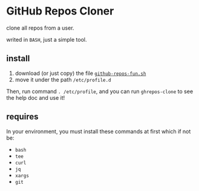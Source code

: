 # GitHub Repos Cloner

clone all repos from a user.

writed in `BASH`, just a simple tool.

## install

1. download (or just copy) the file [`github-repos-fun.sh`](./github-repos-fun.sh)  
2. move it under the path `/etc/profile.d`

Then, run command `. /etc/profile`, and you can run `ghrepos-clone` to see the help doc and use it!

## requires

In your environment, you must install these commands at first which if not be:

- `bash`
- `tee`
- `curl`
- `jq`
- `xargs`
- `git`

